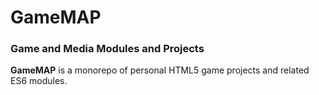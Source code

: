 # GameMAP
### Game and Media Modules and Projects
**GameMAP** is a monorepo of personal HTML5 game projects and related ES6 modules.
